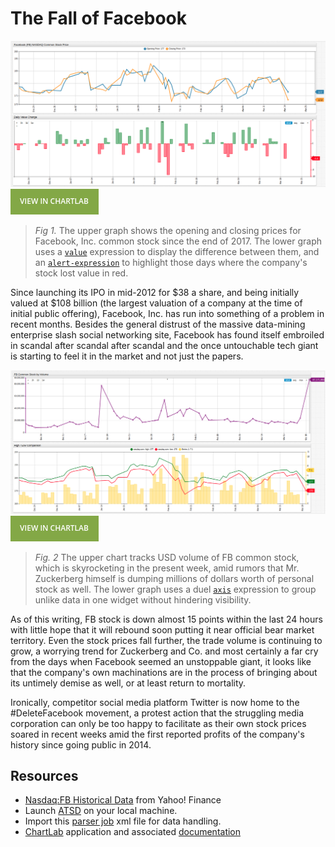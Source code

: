 # The Fall of Facebook

![](./images/facebook-main.png)
[![](./images/button.png)](https://apps.axibase.com/chartlab/16b75650#fullscreen)

>*Fig 1.* The upper graph shows the opening and closing prices for Facebook, Inc. common stock since the end of 2017. The lower graph uses a [`value`](https://axibase.com/products/axibase-time-series-database/visualization/widgets/time-chart/) expression to display the difference between them, and an [`alert-expression`](https://axibase.com/products/axibase-time-series-database/visualization/widgets/time-chart/#tab-id-14) to highlight those days where the company's stock lost value in red.

Since launching its IPO in mid-2012 for $38 a share, and being initially valued at $108 billion (the largest valuation of a company at the time of initial public offering), Facebook, Inc. has run into something of a problem in recent months. Besides the general distrust of the massive data-mining enterprise slash social networking site, Facebook has found itself embroiled in scandal after scandal after scandal and the once untouchable tech giant is starting to feel it in the market and not just the papers.

![](./images/volume-compare.png)
[![](./images/button.png)](https://apps.axibase.com/chartlab/e2635247#fullscreen)

>*Fig. 2* The upper chart tracks USD volume of FB common stock, which is skyrocketing in the present week, amid rumors that Mr. Zuckerberg himself is dumping millions of dollars worth of personal stock as well. The lower graph uses a duel [`axis`](https://axibase.com/products/axibase-time-series-database/visualization/widgets/time-chart/#tab-id-2) expression to group unlike data in one widget without hindering visibility.

As of this writing, FB stock is down almost 15 points within the last 24 hours with little hope that it will rebound soon putting it near official bear market territory. Even the stock prices fall further, the trade volume is continuing to grow, a worrying trend for Zuckerberg and Co. and most certainly a far cry from the days when Facebook seemed an unstoppable giant, it looks like that the company's own machinations are in the process of bringing about its untimely demise as well, or at least return to mortality.

Ironically, competitor social media platform Twitter is now home to the #DeleteFacebook movement, a protest action that the struggling media corporation can only be too happy to facilitate as their own stock prices soared in recent weeks amid the first reported profits of the company's history since going public in 2014.

## Resources

* [Nasdaq:FB Historical Data](https://finance.yahoo.com/quote/FB/history?p=FB) from Yahoo! Finance
* Launch [ATSD](https://axibase.com/docs/atsd/installation/) on your local machine.
* Import this [parser job](resources/parser-job.xml) xml file for data handling.
* [ChartLab](https://apps.axibase.com/) application and associated [documentation](https://axibase.com/products/axibase-time-series-database/visualization/widgets/)
